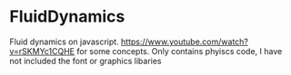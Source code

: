 # FluidDynamics
Fluid dynamics on javascript.
https://www.youtube.com/watch?v=rSKMYc1CQHE for some concepts.
Only contains phyiscs code, I have not included the font or graphics libaries
